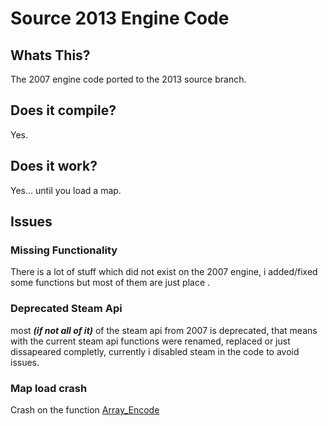 # Source 2013 Engine Code
## Whats This?
The 2007 engine code ported to the 2013 source branch.
## Does it compile?
Yes.
## Does it work?
Yes... until you load a map.
## Issues
### Missing Functionality
There is a lot of stuff which did not exist on the 2007 engine, i added/fixed some functions but most of them are just place .
### Deprecated Steam Api
most ***(if not all of it)*** of the steam api from 2007 is deprecated, that means with the current steam api functions were renamed, replaced or just dissapeared completly, currently i disabled steam in the code to avoid issues.
### Map load crash
Crash on the function [Array_Encode](engine/dt_encode.cpp#L786)

